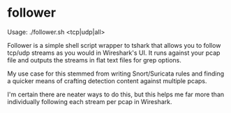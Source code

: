 # follower

Usage: ./follower.sh <tcp|udp|all> <pcap>

Follower is a simple shell script wrapper to tshark that allows you to follow tcp/udp streams as you would in Wireshark's UI.  It runs against your
pcap file and outputs the streams in flat text files for grep options.

My use case for this stemmed from writing Snort/Suricata rules and finding a quicker means of crafting detection content against multiple pcaps. 

I'm certain there are neater ways to do this, but this helps me far more than individually following each stream per pcap in Wireshark.
